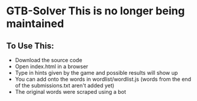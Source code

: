 # GTB-Solver **This is no longer being maintained**
## To Use This:
- Download the source code
- Open index.html in a browser
- Type in hints given by the game and possible results will show up
- You can add onto the words in wordlist/wordlist.js (words from the end of the submissions.txt aren't added yet)
- The original words were scraped using a bot